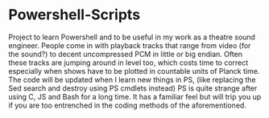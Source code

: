 # Powershell-Scripts

Project to learn Powershell and to be useful in my work as a theatre sound engineer. People come in with playback tracks that range from video (for the sound?) to decent uncompressed PCM in little or big endian. Often these tracks are jumping around in level too, which costs time to correct especially when shows have to be plotted in countable units of Planck time. The code will be updated when I learn new things in PS, (like replacing the Sed search and destroy using PS cmdlets instead)
PS is quite strange after using C, JS and Bash for a long time. It has a familiar feel but will trip you up if you are too entrenched in the coding methods of the aforementioned.
